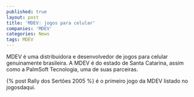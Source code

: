 ```yaml
---
published: true
layout: post
title: 'MDEV: jogos para celular'
companies: 'MDEV'
categories: News
tags: MDEV
---
```

MDEV é uma distribuidora e desenvolvedor de jogos para celular genuinamente brasileira. 
A MDEV é do estado de Santa Catarina, assim como a PalmSoft Tecnologia, uma de suas parceiras.

{% post Rally dos Sertões 2005 %} é o primeiro jogo da MDEV listado no jogosdaqui.